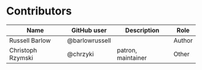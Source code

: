 # Contributors

Name | GitHub user | Description |Role
--- | --- | --- | ---
Russell Barlow | @barlowrussell | | Author
Christoph Rzymski | @chrzyki | patron, maintainer | Other
